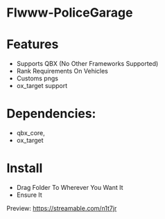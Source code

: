 # FIwww-PoliceGarage

# Features
* Supports QBX (No Other Frameworks Supported)
* Rank Requirements On Vehicles
* Customs pngs
* ox_target support


# Dependencies: 
* qbx_core,
* ox_target

# Install #

* Drag Folder To Wherever You Want It
* Ensure It


Preview: https://streamable.com/n1t7jr

